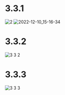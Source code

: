 # 3.3.1
![2](https://user-images.githubusercontent.com/102901720/206855478-dabc2078-3d1c-4048-8b8c-40d17cb84e0c.png)
![2022-12-10_15-16-34](https://user-images.githubusercontent.com/102901720/206855482-a95b2fb8-1ef1-4af9-8f7e-c44dfae1a5bb.png)
# 3.3.2
![3 3 2](https://user-images.githubusercontent.com/102901720/209399190-8dcafcde-45fa-4c97-b749-a799cfd8b22e.png)
# 3.3.3
![3 3 3](https://user-images.githubusercontent.com/102901720/209399202-c5ecce97-cbcf-48d7-81d9-08c6d0f9f43a.png)
